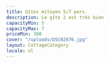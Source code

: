 ```yaml
---
title: Gîtes mitoyen 5/7 pers.
description: Le gite 2 est très bien
capacityMin: 5
capacityMax: 7
priceMin: 300
cover: "/uploads/DSC02876.jpg"
layout: CottageCategory
locale: nl
---
```

